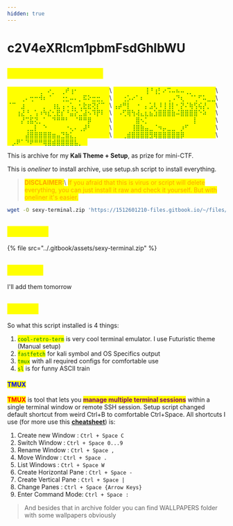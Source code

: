 ```yaml
---
hidden: true
---
```


# c2V4eXRlcm1pbmFsdGhlbWU

## <mark style="color:yellow;">You have found me :3</mark>

<mark style="color:green;">⠀⠀⠀⠀⠀⠀⠀⢀⠀⠔⡀⠀⢀⠞⢰⠂⠀⠀⠀⠀⠀⠀⠀</mark>\ <mark style="color:green;">⠀⠀⠀⠀⠀⠀⠀⢸⠘⢰⡃⠔⠩⠤⠦⠤⢀⡀⠀⠀⠀⠀⠀</mark>\ <mark style="color:green;">⠀⠀⠀⢀⠄⢒⠒⠺⠆⠈⠀⠀⢐⣂⠤⠄⡀⠯⠕⣒⣒⡀⠀</mark>\ <mark style="color:green;">⠀⠀⢐⡡⠔⠁⠆⠀⠀⠀⠀⠀⢀⠠⠙⢆⠀⠈⢁⠋⠥⣀⣀</mark>\ <mark style="color:green;">⠈⠉⠀⣰⠀⠀⠀⠀⡀⠀⢰⣆⢠⠠⢡⡀⢂⣗⣖⢝⡎⠉⠀</mark>\ <mark style="color:green;">⢠⡴⠛⡇⠀⠐⠀⡄⣡⢇⠸⢸⢸⡇⠂⡝⠌⢷⢫⢮⡜⡀⠀</mark>\ <mark style="color:green;">⠀⠀⢰⣜⠘⡀⢡⠰⠳⣎⢂⣟⡎⠘⣬⡕⣈⣼⠢⠹⡟⠇⠀</mark>\ <mark style="color:green;">⠀⠠⢋⢿⢳⢼⣄⣆⣦⣱⣿⣿⣿⣷⠬⣿⣿⣿⣿⠑⠵⠀⠀</mark>\ <mark style="color:green;">⠀⠀⠀⡜⢩⣯⢝⡀⠁⠀⠙⠛⠛⠃⠀⠈⠛⠛⡿⠀⠀⠀⠀</mark>\ <mark style="color:green;">⠀⠀⠀⠀⠀⣿⠢⡁⠀⠀⠀⠀⠀⠀⠀⠀⠀⠀⡇⠀⠀⠀⠀</mark>\ <mark style="color:green;">⠀⠀⠀⠀⢀⣀⡇⠀⠑⠀⠀⠀⠀⠐⢄⠄⢀⡼⠃⠀⠀⠀⠀</mark>\ <mark style="color:green;">⠀⠀⠀⠀⢸⣿⣷⣤⣀⠈⠲⡤⣀⣀⠀⡰⠋⠀⠀⠀⠀⠀⠀</mark>\ <mark style="color:green;">⠀⠀⠀⠀⣼⣿⣿⣿⣿⣿⣶⣤⣙⣷⣅⡀⠀⠀⠀⠀⠀⠀⠀</mark>\ <mark style="color:green;">⠀⠀⢀⣾⣿⣿⣿⣿⣻⢿⣿⣿⣿⣿⣿⡿⠀⠀⠀⠀⠀⠀⠀</mark>\ <mark style="color:green;">⠀⡠⠟⠁⠙⠟⠛⠛⢿⣿⣾⣿⣿⣿⣿⣧⡀⠀</mark>⠀⠀

This is archive for my **Kali Theme + Setup**, as prize for mini-CTF.

This is _oneliner_ to install archive, use setup.sh script to install everything.&#x20;

> <mark style="color:orange;">**DISCLAIMER:**</mark>\ <mark style="color:orange;">If you afraid that this is virus or script will delete everything, you can just install it raw and check it yourself. But with oneliner it's easier.</mark>

```bash
wget -O sexy-terminal.zip 'https://1512601210-files.gitbook.io/~/files/v0/b/gitbook-x-prod.appspot.com/o/spaces%2FxX3XegaS6tqwW9d8bpam%2Fuploads%2FAPfSr4OwcmJVkva2kI26%2Fsexy-terminal.zip?alt=media&token=5d2a5d31-13a4-4cc8-bcf6-38c5dab70402' && unzip sexy-terminal.zip && cd sexy-terminal && chmod +x setup.sh && ./setup.sh
```

## <mark style="color:yellow;">ARCHIVE</mark>

{% file src="../.gitbook/assets/sexy-terminal.zip" %}

## <mark style="color:yellow;">IMAGES</mark>

I'll add them tomorrow

## <mark style="color:yellow;">USAGE</mark>

So what this script installed is 4 things:

1. <mark style="color:green;">`cool-retro-term`</mark> is very cool terminal emulator. I use Futuristic theme (Manual setup)
2. <mark style="color:green;">`fastfetch`</mark> for kali symbol and OS Specifics output
3. <mark style="color:green;">`tmux`</mark> with all required configs for comfortable use
4. <mark style="color:green;">`sl`</mark> is for funny ASCII train

#### <mark style="color:blue;">TMUX</mark>

<mark style="color:red;">**TMUX**</mark> is tool that lets you <mark style="color:purple;">**manage multiple terminal sessions**</mark> within a single terminal window or remote SSH session. Setup script changed default shortcut from weird Ctrl+B to comfortable Ctrl+Space. All shortcuts I use (for more use this [**cheatsheet**](https://tmuxcheatsheet.com/)) is:

1. Create new Window : `Ctrl + Space C`
2. Switch Window : `Ctrl + Space 0...9`
3. Rename Window : `Ctrl + Space ,`
4. Move Window : `Ctrl + Space .`
5. List Windows : `Ctrl + Space W`
6. Create Horizontal Pane : `Ctrl + Space -`
7. Create Vertical Pane : `Ctrl + Space |`
8. Change Panes : `Ctrl + Space {Arrow Keys}`
9. Enter Command Mode: `Ctrl + Space :`

> And besides that in archive folder you can find WALLPAPERS folder with some wallpapers obviously
